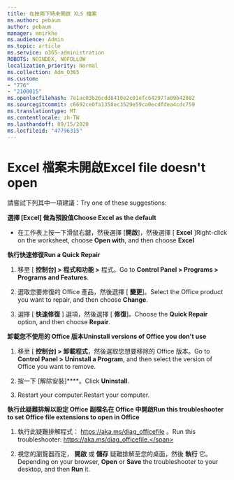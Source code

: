 ```yaml
---
title: 在按兩下時未開啟 XLS 檔案
ms.author: pebaum
author: pebaum
manager: mnirkhe
ms.audience: Admin
ms.topic: article
ms.service: o365-administration
ROBOTS: NOINDEX, NOFOLLOW
localization_priority: Normal
ms.collection: Adm_O365
ms.custom:
- "776"
- "2100015"
ms.openlocfilehash: 7e1ac03b26cdd8410e2c01efc642977a89b42082
ms.sourcegitcommit: c6692ce0fa1358ec3529e59ca0ecdfdea4cdc759
ms.translationtype: MT
ms.contentlocale: zh-TW
ms.lasthandoff: 09/15/2020
ms.locfileid: "47796315"
---
```

# <a name="excel-file-doesnt-open"></a><span data-ttu-id="beec6-102">Excel 檔案未開啟</span><span class="sxs-lookup"><span data-stu-id="beec6-102">Excel file doesn't open</span></span>

<span data-ttu-id="beec6-103">請嘗試下列其中一項建議：</span><span class="sxs-lookup"><span data-stu-id="beec6-103">Try one of these suggestions:</span></span>

<span data-ttu-id="beec6-104">**選擇 [Excel] 做為預設值**</span><span class="sxs-lookup"><span data-stu-id="beec6-104">**Choose Excel as the default**</span></span>

* <span data-ttu-id="beec6-105">在工作表上按一下滑鼠右鍵，然後選擇 [**開啟**]，然後選擇 [ **Excel** ]</span><span class="sxs-lookup"><span data-stu-id="beec6-105">Right-click on the worksheet, choose **Open with**, and then choose **Excel**</span></span>

<span data-ttu-id="beec6-106">**執行快速修復**</span><span class="sxs-lookup"><span data-stu-id="beec6-106">**Run a Quick Repair**</span></span>

1. <span data-ttu-id="beec6-107">移至 [ **控制台] > 程式和功能 >** 程式。</span><span class="sxs-lookup"><span data-stu-id="beec6-107">Go to **Control Panel > Programs > Programs and Features**.</span></span>

2. <span data-ttu-id="beec6-108">選取您要修復的 Office 產品，然後選擇 [ **變更**]。</span><span class="sxs-lookup"><span data-stu-id="beec6-108">Select the Office product you want to repair, and then choose **Change**.</span></span>

3. <span data-ttu-id="beec6-109">選擇 [ **快速修復** ] 選項，然後選擇 [ **修復**]。</span><span class="sxs-lookup"><span data-stu-id="beec6-109">Choose the **Quick Repair** option, and then choose **Repair**.</span></span>

<span data-ttu-id="beec6-110">**卸載您不使用的 Office 版本**</span><span class="sxs-lookup"><span data-stu-id="beec6-110">**Uninstall versions of Office you don't use**</span></span>

1. <span data-ttu-id="beec6-111">移至 [ **控制台] > 卸載程式**，然後選取您想要移除的 Office 版本。</span><span class="sxs-lookup"><span data-stu-id="beec6-111">Go to **Control Panel > Uninstall a Program**, and then select the version of Office you want to remove.</span></span>

2. <span data-ttu-id="beec6-112">按一下 [解除安裝]\*\*\*\*。</span><span class="sxs-lookup"><span data-stu-id="beec6-112">Click **Uninstall**.</span></span>

3. <span data-ttu-id="beec6-113">Restart your computer.</span><span class="sxs-lookup"><span data-stu-id="beec6-113">Restart your computer.</span></span>

<span data-ttu-id="beec6-114">**執行此疑難排解以設定 Office 副檔名在 Office 中開啟**</span><span class="sxs-lookup"><span data-stu-id="beec6-114">**Run this troubleshooter to set Office file extensions to open in Office**</span></span>

1. <span data-ttu-id="beec6-115">執行此疑難排解程式： https://aka.ms/diag_officefile 。</span><span class="sxs-lookup"><span data-stu-id="beec6-115">Run this troubleshooter: https://aka.ms/diag_officefile.</span></span>

2. <span data-ttu-id="beec6-116">視您的瀏覽器而定， **開啟** 或 **儲存** 疑難排解至您的桌面，然後 **執行** 它。</span><span class="sxs-lookup"><span data-stu-id="beec6-116">Depending on your browser, **Open** or **Save** the troubleshooter to your desktop, and then **Run** it.</span></span>

